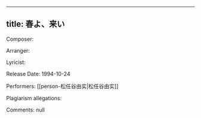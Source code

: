
---
title: 春よ、来い
---
Composer: 

Arranger: 

Lyricist: 

Release Date: 1994-10-24

Performers: [[person-松任谷由实|松任谷由实]]

Plagiarism allegations:


Comments:
null

